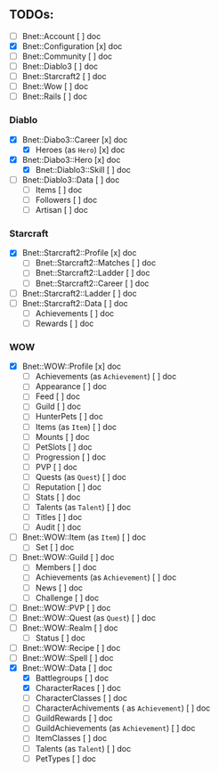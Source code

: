 ## TODOs:

- [ ] Bnet::Account                               [ ] doc
- [x] Bnet::Configuration                         [x] doc
- [ ] Bnet::Community                             [ ] doc
- [ ] Bnet::Diablo3                               [ ] doc
- [ ] Bnet::Starcraft2                            [ ] doc
- [ ] Bnet::Wow                                   [ ] doc
- [ ] Bnet::Rails                                 [ ] doc

### Diablo

- [x] Bnet::Diabo3::Career                        [x] doc
  - [x] Heroes (as `Hero`)                        [x] doc
- [x] Bnet::Diabo3::Hero                          [x] doc
  - [x] Bnet::Diablo3::Skill                      [ ] doc
- [ ] Bnet::Diablo3::Data                         [ ] doc
  - [ ] Items                                     [ ] doc
  - [ ] Followers                                 [ ] doc
  - [ ] Artisan                                   [ ] doc

### Starcraft

- [x] Bnet::Starcraft2::Profile                   [x] doc
  - [ ] Bnet::Starcraft2::Matches                 [ ] doc
  - [ ] Bnet::Starcraft2::Ladder                  [ ] doc
  - [ ] Bnet::Starcraft2::Career                  [ ] doc
- [ ] Bnet::Starcraft2::Ladder                    [ ] doc
- [ ] Bnet::Starcraft2::Data                      [ ] doc
  - [ ] Achievements                              [ ] doc
  - [ ] Rewards                                   [ ] doc

### WOW

- [x] Bnet::WOW::Profile                          [x] doc
    - [ ] Achievements (as `Achievement`)         [ ] doc
    - [ ] Appearance                              [ ] doc
    - [ ] Feed                                    [ ] doc
    - [ ] Guild                                   [ ] doc
    - [ ] HunterPets                              [ ] doc
    - [ ] Items (as `Item`)                       [ ] doc
    - [ ] Mounts                                  [ ] doc
    - [ ] PetSlots                                [ ] doc
    - [ ] Progression                             [ ] doc
    - [ ] PVP                                     [ ] doc
    - [ ] Quests (as `Quest`)                     [ ] doc
    - [ ] Reputation                              [ ] doc
    - [ ] Stats                                   [ ] doc
    - [ ] Talents (as `Talent`)                   [ ] doc
    - [ ] Titles                                  [ ] doc
    - [ ] Audit                                   [ ] doc
- [ ] Bnet::WOW::Item (as `Item`)                 [ ] doc
    - [ ] Set                                     [ ] doc
- [ ] Bnet::WOW::Guild                            [ ] doc
    - [ ] Members                                 [ ] doc
    - [ ] Achievements (as `Achievement`)         [ ] doc
    - [ ] News                                    [ ] doc
    - [ ] Challenge                               [ ] doc
- [ ] Bnet::WOW::PVP                              [ ] doc
- [ ] Bnet::WOW::Quest (as `Quest`)               [ ] doc
- [ ] Bnet::WOW::Realm                            [ ] doc
    - [ ] Status                                  [ ] doc
- [ ] Bnet::WOW::Recipe                           [ ] doc
- [ ] Bnet::WOW::Spell                            [ ] doc
- [x] Bnet::WOW::Data                             [ ] doc
  - [x] Battlegroups                              [ ] doc
  - [X] CharacterRaces                            [ ] doc
  - [ ] CharacterClasses                          [ ] doc
  - [ ] CharacterAchivements ( as `Achievement`)  [ ] doc
  - [ ] GuildRewards                              [ ] doc
  - [ ] GuildAchievements (as `Achievement`)      [ ] doc
  - [ ] ItemClasses                               [ ] doc
  - [ ] Talents (as `Talent`)                     [ ] doc
  - [ ] PetTypes                                  [ ] doc
